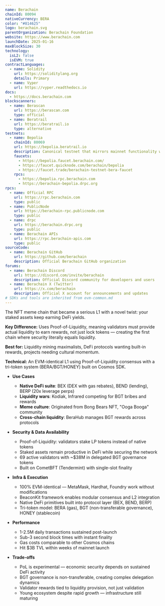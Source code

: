 ```yaml
---
name: Berachain
chainId: 80094
nativeCurrency: BERA
color: "#814625"
logo: berachain.svg
parentOrganization: Berachain Foundation
website: https://www.berachain.com
launchDate: 2025-01-16
maxBlockSize: 30
technology:
  isL2: false
  isEVM: true
contractLanguages:
  - name: Solidity
    url: https://soliditylang.org
    details: Primary
  - name: Vyper
    url: https://vyper.readthedocs.io
docs:
  - https://docs.berachain.com
blockscanners:
  - name: Berascan
    url: https://berascan.com
    type: official
  - name: Beratrail
    url: https://beratrail.io
    type: alternative
testnets:
  - name: Bepolia
    chainId: 80069
    url: https://bepolia.beratrail.io
    description: Canonical testnet that mirrors mainnet functionality with full Proof-of-Liquidity support.
    faucets:
      - https://bepolia.faucet.berachain.com/
      - https://faucet.quicknode.com/berachain/bepolia
      - https://faucet.trade/berachain-testnet-bera-faucet
    rpcs:
      - https://bepolia.rpc.berachain.com
      - https://berachain-bepolia.drpc.org
rpcs:
  - name: Official RPC
    url: https://rpc.berachain.com
    type: public
  - name: PublicNode
    url: https://berachain-rpc.publicnode.com
    type: public
  - name: drpc
    url: https://berachain.drpc.org
    type: public
  - name: Berachain APIs
    url: https://rpc.berachain-apis.com
    type: public
sourceCode:
  - name: Berachain GitHub
    url: https://github.com/berachain
    description: Official Berachain GitHub organization
forums:
  - name: Berachain Discord
    url: https://discord.com/invite/berachain
    description: Official Discord community for developers and users
  - name: Berachain X (Twitter)
    url: https://x.com/berachain
    description: Official X account for announcements and updates
# SDKs and tools are inherited from evm-common.md
---
```


The NFT meme chain that became a serious L1 with a novel twist: your staked assets keep earning DeFi yields.

**Key Difference:** Uses Proof-of-Liquidity, meaning validators must provide actual liquidity to earn rewards, not just lock tokens — creating the first chain where security literally equals liquidity.

**Best for:** Liquidity mining maximalists, DeFi protocols wanting built-in rewards, projects needing cultural momentum.

**Technical:** An EVM-identical L1 using Proof-of-Liquidity consensus with a tri-token system (BERA/BGT/HONEY) built on Cosmos SDK.

- **Use Cases**
  - **Native DeFi suite**: BEX (DEX with gas rebates), BEND (lending), BERP (20x leverage perps)
  - **Liquidity wars**: Kodiak, Infrared competing for BGT bribes and rewards
  - **Meme culture**: Originated from Bong Bears NFT, "Ooga Booga" community
  - **Cross-chain liquidity**: BeraHub manages BGT rewards across protocols

- **Security & Data Availability**
  - Proof-of-Liquidity: validators stake LP tokens instead of native tokens
  - Staked assets remain productive in DeFi while securing the network
  - 69 active validators with ~$38M in delegated BGT governance tokens
  - Built on CometBFT (Tendermint) with single-slot finality

- **Infra & Execution**
  - 100% EVM-identical — MetaMask, Hardhat, Foundry work without modifications
  - BeaconKit framework enables modular consensus and L2 integration
  - Native DeFi primitives built into protocol layer (BEX, BEND, BERP)
  - Tri-token model: BERA (gas), BGT (non-transferable governance), HONEY (stablecoin)

- **Performance**
  - 1-2.5M daily transactions sustained post-launch
  - Sub-3 second block times with instant finality
  - Gas costs comparable to other Cosmos chains
  - Hit $3B TVL within weeks of mainnet launch

- **Trade-offs**
  - PoL is experimental — economic security depends on sustained DeFi activity
  - BGT governance is non-transferable, creating complex delegation dynamics
  - Validator rewards tied to liquidity provision, not just validation
  - Young ecosystem despite rapid growth — infrastructure still maturing

